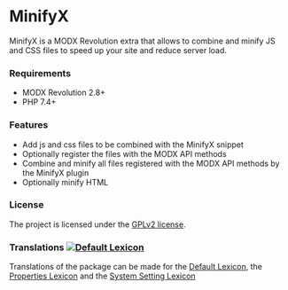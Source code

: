 # MinifyX

MinifyX is a MODX Revolution extra that allows to combine and minify JS and CSS
files to speed up your site and reduce server load.

### Requirements

* MODX Revolution 2.8+
* PHP 7.4+

### Features

* Add js and css files to be combined with the MinifyX snippet
* Optionally register the files with the MODX API methods
* Combine and minify all files registered with the MODX API methods by the MinifyX plugin
* Optionally minify HTML

### License

The project is licensed under the [GPLv2 license](https://github.com/Jako/MinifyX/LICENSE.md).

### Translations [![Default Lexicon](https://hosted.weblate.org/widget/modx-extras/minifyx/standard/svg-badge.svg)](https://hosted.weblate.org/projects/modx-extras/minifyx/)

Translations of the package can be made for the [Default Lexicon](https://hosted.weblate.org/projects/modx-extras/minifyx/standard/), the [Properties Lexicon](https://hosted.weblate.org/projects/modx-extras/minifyx/properties/) and the [System Setting Lexicon](https://hosted.weblate.org/projects/modx-extras/minifyx/system-settings/)

